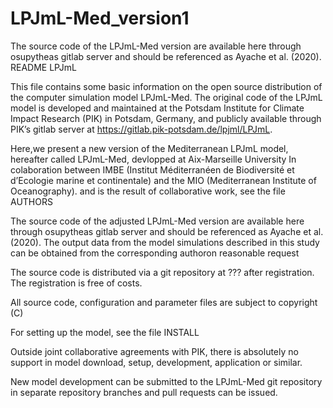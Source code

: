 # LPJmL-Med_version1

 The source code of the LPJmL-Med version are available here through osupytheas gitlab server  and should be referenced as Ayache et al. (2020).
 README LPJmL

This file contains some basic information on the open source distribution of the computer simulation model LPJmL-Med.
The original code of the LPJmL model is developed and maintained at the Potsdam Institute for Climate Impact Research (PIK) in Potsdam, Germany, and publicly available through PIK’s gitlab server at https://gitlab.pik-potsdam.de/lpjml/LPJmL.


Here,we present a new version of the Mediterranean LPJmL model, hereafter called LPJmL-Med, devlopped at Aix-Marseille University
In colaboration between IMBE (Institut Méditerranéen de Biodiversité et d’Ecologie marine et continentale) and the MIO (Mediterranean Institute of Oceanography). 
and is the result of collaborative work, see the file AUTHORS

The source code of the adjusted LPJmL-Med version are available here through osupytheas gitlab server  and should be referenced as Ayache et al. (2020).
The output data from the model simulations described in this study can be obtained from the corresponding authoron reasonable request



The source code is distributed via a git repository at ???  after registration.
The registration is free of costs.

All source code, configuration and parameter files are subject to 
copyright (C)  

For setting up the model, see the file INSTALL


Outside joint collaborative agreements with PIK, there is absolutely no support in model download, setup, development, application or similar. 

New model development can be submitted to the LPJmL-Med git repository in separate repository branches and pull requests can be issued.

 